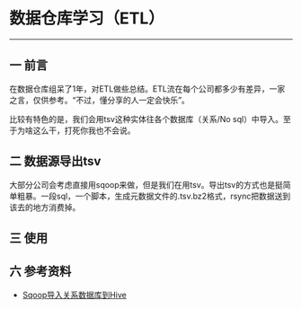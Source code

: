 # 数据仓库学习（ETL）
-------

## 一 前言
在数据仓库组呆了1年，对ETL做些总结。ETL流在每个公司都多少有差异，一家之言，仅供参考。“不过，懂分享的人一定会快乐”。

比较有特色的是，我们会用tsv这种实体往各个数据库（关系/No sql）中导入。至于为啥这么干，打死你我也不会说。

## 二 数据源导出tsv
大部分公司会考虑直接用sqoop来做，但是我们在用tsv。导出tsv的方式也是挺简单粗暴。一段sql，一个脚本，生成元数据文件的.tsv.bz2格式，rsync把数据送到该去的地方消费掉。


## 三 使用


## 六 参考资料

- [Sqoop导入关系数据库到Hive](https://segmentfault.com/a/1190000002532293#articleHeader6)
